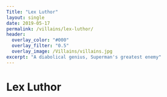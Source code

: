 ```yaml
---
Title: "Lex Luthor"
layout: single
date: 2019-05-17
permalink: /villains/lex-luthor/
header:
  overlay_color: "#000"
  overlay_filter: "0.5"
  overlay_image: /Villains/villains.jpg
excerpt: "A diabolical genius, Superman's greatest enemy"
---
```


# Lex Luthor
